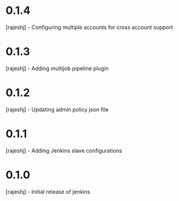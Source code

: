 # 0.1.4
[rajeshj] - Configuring multiple accounts for cross account support
# 0.1.3
[rajeshj] - Adding multijob pipeline plugin
# 0.1.2
[rajeshj] - Updating admin policy json file
# 0.1.1
[rajeshj] - Adding Jenkins slave configurations
# 0.1.0
[rajeshj] - Initial release of jenkins
